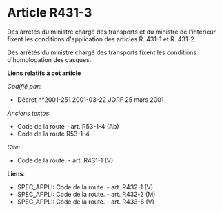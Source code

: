 # Article R431-3

Des arrêtés du ministre chargé des transports et du ministre de l'intérieur fixent les conditions d'application des articles
R. 431-1 et R. 431-2. 

Des arrêtés du ministre chargé des transports fixent les conditions d'homologation des casques.

**Liens relatifs à cet article**

_Codifié par_:

  - Décret n°2001-251 2001-03-22 JORF 25 mars 2001

_Anciens textes_:

  - Code de la route - art. R53-1-4 (Ab)
  - Code de la route R53-1-4

_Cite_:

  - Code de la route. - art. R431-1 (V)

**Liens**:

  - SPEC_APPLI: Code de la route. - art. R432-1 (V)
  - SPEC_APPLI: Code de la route. - art. R432-2 (M)
  - SPEC_APPLI: Code de la route. - art. R433-6 (V)
